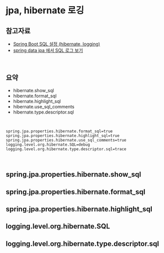 # jpa, hibernate 로깅



## 참고자료

- [Spring Boot SQL 설정 (hibernate, logging)](https://zzang9ha.tistory.com/399)
- [spring data jpa 에서 SQL 로그 보기](https://rudaks.tistory.com/entry/spring-data-jpa%EC%97%90%EC%84%9C-SQL-%EB%A1%9C%EA%B7%B8-%EB%B3%B4%EA%B8%B0)

<br/>



## 요약

- hibernate.show\_sql
- hibernate.format\_sql
- hibernate.highlight\_sql
- hibernate.use\_sql\_comments
- hibernate.type.descriptor.sql

<br/>



```properties
spring.jpa.properties.hibernate.format_sql=true
spring.jpa.properties.hibernate.highlight_sql=true
spring.jpa.properties.hibernate.use_sql_comments=true
logging.level.org.hibernate.SQL=debug
logging.level.org.hibernate.type.descriptor.sql=trace
```

<br/>



## spring.jpa.properties.hibernate.show\_sql



## spring.jpa.properties.hibernate.format\_sql



## spring.jpa.properties.hibernate.highlight\_sql





## logging.level.org.hibernate.SQL



## logging.level.org.hibernate.type.descriptor.sql













